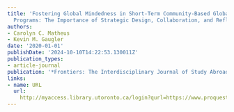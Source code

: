 ```yaml
---
title: 'Fostering Global Mindedness in Short-Term Community-Based Global Learning
  Programs: The Importance of Strategic Design, Collaboration, and Reflection'
authors:
- Carolyn C. Matheus
- Kevin M. Gaugler
date: '2020-01-01'
publishDate: '2024-10-10T14:22:53.130011Z'
publication_types:
- article-journal
publication: '*Frontiers: The Interdisciplinary Journal of Study Abroad*'
links:
- name: URL
  url: 
    http://myaccess.library.utoronto.ca/login?qurl=https://www.proquest.com/docview/2535056860?accountid=14771&bdid=38382&_bd=cyJhmrCQig2o5OZycIyMFQpcm7w%3D
---
```

